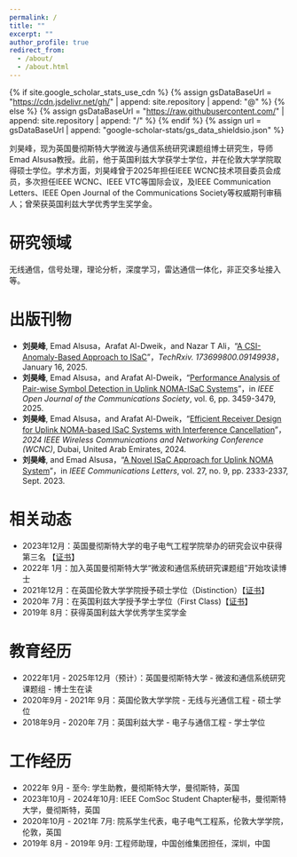 ```yaml
---
permalink: /
title: ""
excerpt: ""
author_profile: true
redirect_from: 
  - /about/
  - /about.html
---
```


{% if site.google_scholar_stats_use_cdn %}
{% assign gsDataBaseUrl = "https://cdn.jsdelivr.net/gh/" | append: site.repository | append: "@" %}
{% else %}
{% assign gsDataBaseUrl = "https://raw.githubusercontent.com/" | append: site.repository | append: "/" %}
{% endif %}
{% assign url = gsDataBaseUrl | append: "google-scholar-stats/gs_data_shieldsio.json" %}

<span class='anchor' id='about-me'></span>

刘昊峰，现为英国曼彻斯特大学微波与通信系统研究课题组博士研究生，导师Emad Alsusa教授。此前，他于英国利兹大学获学士学位，并在伦敦大学学院取得硕士学位。学术方面，刘昊峰曾于2025年担任IEEE WCNC技术项目委员会成员，多次担任IEEE WCNC、IEEE VTC等国际会议，及IEEE Communication Letters、IEEE Open Journal of the Communications Society等权威期刊审稿人；曾荣获英国利兹大学优秀学生奖学金。


# 研究领域
无线通信，信号处理，理论分析，深度学习，雷达通信一体化，非正交多址接入等。

# 出版刊物
- **刘昊峰**, Emad Alsusa，Arafat Al-Dweik，and Nazar T Ali，“<a href="https://www.techrxiv.org/users/781077/articles/1258272-a-csi-anomaly-based-approach-to-isac">A CSI-Anomaly-Based Approach to ISaC</a>”，*TechRxiv. 173699800.09149938*，January 16, 2025.
- **刘昊峰**, Emad Alsusa，and Arafat Al-Dweik，“<a href="https://ieeexplore.ieee.org/document/10946973">Performance Analysis of Pair-wise Symbol Detection in Uplink NOMA-ISaC Systems</a>”，in *IEEE Open Journal of the Communications Society*, vol. 6, pp. 3459-3479, 2025.
- **刘昊峰**, Emad Alsusa，and Arafat Al-Dweik，“<a href="https://ieeexplore.ieee.org/document/10571144/">Efficient Receiver Design for Uplink NOMA-based ISaC Systems with Interference Cancellation</a>”，*2024 IEEE Wireless Communications and Networking Conference (WCNC)*, Dubai, United Arab Emirates, 2024.
- **刘昊峰**, and Emad Alsusa，“<a href="https://ieeexplore.ieee.org/document/10192417">A Novel ISaC Approach for Uplink NOMA System</a>”，in *IEEE Communications Letters*, vol. 27, no. 9, pp. 2333-2337, Sept. 2023.


# 相关动态
- 2023年12月：英国曼彻斯特大学的电子电气工程学院举办的研究会议中获得第三名 【<a href="/images/Poster_conference.pdf" target="_blank">证书</a>】
- 2022年 1月：加入英国曼彻斯特大学“微波和通信系统研究课题组”开始攻读博士
- 2021年12月：在英国伦敦大学学院授予硕士学位（Distinction）【<a href="/images/Master.pdf" target="_blank">证书</a>】
- 2020年 7月：在英国利兹大学授予学士学位（First Class)【<a href="/images/Bachelor.pdf" target="_blank">证书</a>】
- 2019年 8月：获得英国利兹大学优秀学生奖学金

# 教育经历
- 2022年1月 - 2025年12月（预计）：英国曼彻斯特大学 - 微波和通信系统研究课题组 - 博士生在读
- 2020年9月 - 2021年 9月：英国伦敦大学学院 - 无线与光通信工程 - 硕士学位
- 2018年9月 - 2020年 7月：英国利兹大学 - 电子与通信工程 - 学士学位

# 工作经历
- 2022年 9月 - 至今:       学生助教，曼彻斯特大学，曼彻斯特，英国
- 2023年10月 - 2024年10月: IEEE ComSoc Student Chapter秘书，曼彻斯特大学，曼彻斯特，英国
- 2020年10月 - 2021年 7月: 院系学生代表，电子电气工程系，伦敦大学学院，伦敦，英国
- 2019年 8月 - 2019年 9月: 工程师助理，中国创维集团担任，深圳，中国
